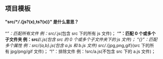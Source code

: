 ## 项目模板

#### "src/\*_/_.{js?(x),ts?(x)}" 是什么意思？

“_”：匹配所有文件 例：src/_.js(包含 src 下的所有 js 文件)；
“**”：匹配 0 个或多个子文件夹 例：src/**/_.js(包含 src 的 0 个或多个子文件夹下的 js 文件)；
“{}”：匹配多个属性 例：src/{a,b}.js(包含 a.js 和 b.js 文件) src/_.{jpg,png,gif}(src 下的所有 jpg/png/gif 文件)；
“!”：排除文件 例：!src/a.js(不包含 src 下的 a.js 文件)；
